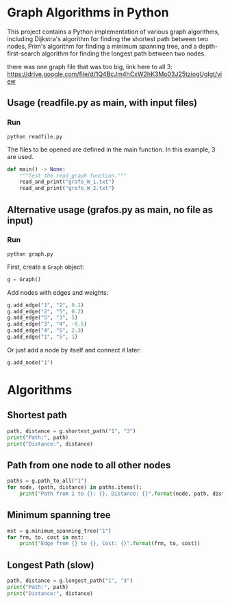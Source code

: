 # Graph Algorithms in Python

This project contains a Python implementation of various graph algorithms, including Dijkstra's algorithm for finding the shortest path between two nodes, Prim's algorithm for finding a minimum spanning tree, and a depth-first-search algorithm for finding the longest path between two nodes.

there was one graph file that was too big, link here to all 3:
https://drive.google.com/file/d/1Q4BcJm4hCxW2hK3Mo03J25tziogUgIgt/view

## Usage (readfile.py as main, with input files)

### Run
```shell
python readfile.py
```

The files to be opened are defined in the main function. In this example, 3 are used.

```python
def main() -> None:
    """Test the read_graph function."""
    read_and_print("grafo_W_1.txt")
    read_and_print("grafo_W_2.txt")
```

## Alternative usage (grafos.py as main, no file as input)

### Run
```shell
python graph.py
```

First, create a `Graph` object:

```python
g = Graph()
```


Add nodes with edges and weights:
```python
g.add_edge("1", "2", 0.1)
g.add_edge("2", "5", 0.2)
g.add_edge("5", "3", 5)
g.add_edge("3", "4", -9.5)
g.add_edge("4", "5", 2.3)
g.add_edge("1", "5", 1)
```

Or just add a node by itself and connect it later:
```python
g.add_node("1")
```


# Algorithms

## Shortest path
```python
path, distance = g.shortest_path("1", "3")
print("Path:", path)
print("Distance:", distance)
```

## Path from one node to all other nodes

```python
paths = g.path_to_all("1")
for node, (path, distance) in paths.items():
    print("Path from 1 to {}: {}, Distance: {}".format(node, path, distance))
```

## Minimum spanning tree
```python
mst = g.minimum_spanning_tree("1")
for frm, to, cost in mst:
    print("Edge from {} to {}, Cost: {}".format(frm, to, cost))
```

## Longest Path (slow)
```python
path, distance = g.longest_path("1", "3")
print("Path:", path)
print("Distance:", distance)
```

